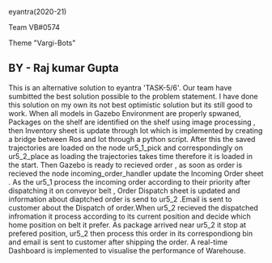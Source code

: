 eyantra(2020-21)

Team VB#0574

Theme "Vargi-Bots"

BY - Raj kumar Gupta
-------------------------------------------------------------------------------------------------------------------------------------------------------------------
This is an alternative solution to eyantra 'TASK-5/6'. Our team have sumbitted the best solution possible to the problem statement. I have done this solution on my own its not best optimistic solution but its still good to work. When all models in Gazebo Environment are properly spwaned, Packages on the shelf are identified on the shelf using image processing , then Inventory sheet is update through Iot which is implemented by creating a bridge between Ros and Iot through a python script. After this the saved trajectories are loaded on the node ur5_1_pick and correspondingly on ur5_2_place as loading the trajectories takes time therefore it is loaded in the start. Then Gazebo is ready to recieved order , as soon as order is recieved the  node incoming_order_handler update the Incoming Order sheet . As the ur5_1 process the incoming order according to their priority after dispatching it on conveyor belt , Order Dispatch sheet is updated and information about diaptched order is send to ur5_2 .Email is sent to customer about the Dispatch of order.When ur5_2 recieved the dispatched infromation it process according to its current position and decide which home position on belt it prefer. As package arrived near ur5_2 it stop at prefered position, ur5_2 then process this order in its correspondiong bin and email is sent to customer after shipping the order. A real-time Dashboard is implemented to visualise the performance of Warehouse.
